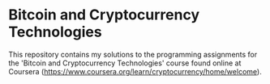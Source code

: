 # Bitcoin and Cryptocurrency Technologies
This repository contains my solutions to the programming assignments for the 'Bitcoin and Cryptocurrency Technologies' course found online at Coursera (https://www.coursera.org/learn/cryptocurrency/home/welcome). 
